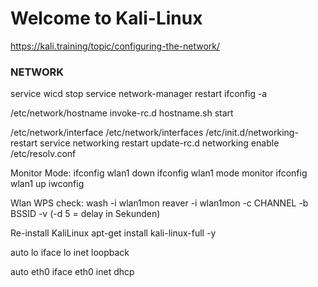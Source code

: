 # Welcome to Kali-Linux

https://kali.training/topic/configuring-the-network/

### NETWORK
service wicd stop
service network-manager restart
ifconfig -a

/etc/network/hostname
invoke-rc.d hostname.sh start

/etc/network/interface
/etc/network/interfaces
/etc/init.d/networking-restart
service networking restart
update-rc.d networking enable
/etc/resolv.conf

Monitor Mode:
ifconfig wlan1 down
ifconfig wlan1 mode monitor
ifconfig wlan1 up
iwconfig

Wlan WPS check:
wash -i wlan1mon
reaver -i wlan1mon -c CHANNEL -b BSSID -v
(-d 5 = delay in Sekunden)

Re-install KaliLinux
apt-get install kali-linux-full -y

auto lo
iface lo inet loopback

auto eth0
iface eth0 inet dhcp


